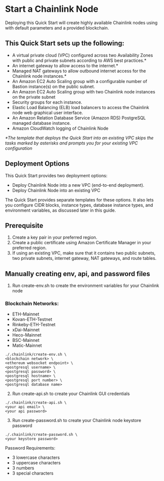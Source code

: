 # Start a Chainlink Node

Deploying this Quick Start will create highly available Chainlink nodes using with default parameters and a provided blockchain.

## This Quick Start sets up the following:

- A virtual private cloud (VPC) configured across two Availability Zones with public and private subnets according to AWS best practices.\*
- An internet gateway to allow access to the internet.\*
- Managed NAT gateways to allow outbound internet access for the Chainlink node instances.\*
- An Amazon EC2 Auto Scaling group with a configurable number of Bastion instance(s) on the public subnet.
- An Amazon EC2 Auto Scaling group with two Chainlink node instances on the private subnet
- Security groups for each instance.
- Elastic Load Balancing (ELB) load balancers to access the Chainlink node web graphical user interface.
- An Amazon Relation Database Service (Amazon RDS) PostgreSQL managed database instance.
- Amazon CloudWatch logging of Chainlink Node

_\*The template that deploys the Quick Start into an existing VPC skips the tasks marked by asterisks and prompts you for your existing VPC configuration_

## Deployment Options

This Quick Start provides two deployment options:

- Deploy Chainlink Node into a new VPC (end-to-end deployment).
- Deploy Chainlink Node into an existing VPC

The Quick Start provides separate templates for these options. It also lets you configure
CIDR blocks, instance types, database instance types, and environment variables, as discussed later in this guide.

## Prerequisite

1. Create a key pair in your preferred region.
2. Create a public certificate using Amazon Certificate Manager in your preferred region.
3. If using an existing VPC, make sure that it contains two public subnets, two private subnets, internet gateway, NAT gateways, and route tables.

## Manually creating env, api, and password files

1. Run create-env.sh to create the environment variables for your Chainlink node

### Blockchain Networks:

- ETH-Mainnet
- Kovan-ETH-Testnet
- Rinkeby-ETH-Testnet
- xDai-Mainnet
- Heco-Mainnet
- BSC-Mainnet
- Matic-Mainnet

```
./.chainlink/create-env.sh \
<blockchain network> \
<ethereum websocket endpoint> \
<postgresql username> \
<postgresql password> \
<postgresql hostname> \
<postgresql port number> \
<postgresql database name>
```

2. Run create-api.sh to create your Chainlink GUI credentials

```
./.chainlink/create-api.sh \
<your api email> \
<your api password>
```

3. Run create-password.sh to create your Chainlink node keystore password

```
./.chainlink/create-password.sh \
<your keystore password>
```

Password Requirements:

- 3 lowercase characters
- 3 uppercase characters
- 3 numbers
- 3 special characters
